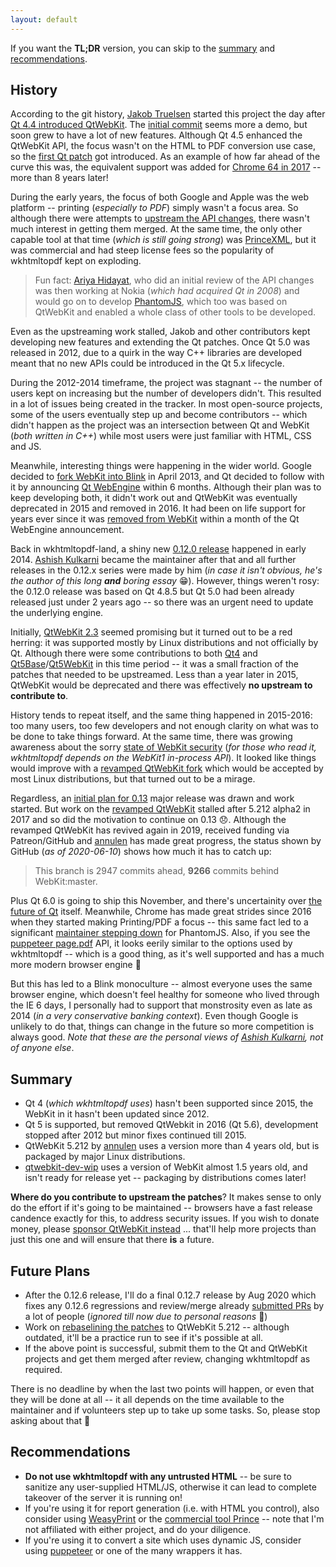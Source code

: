 ```yaml
---
layout: default
---
```


If you want the **TL;DR** version, you can skip to the [summary](#summary)
and [recommendations](#recommendations).

## History

According to the git history, [Jakob Truelsen] started this project the day
after [Qt 4.4 introduced QtWebKit]. The [initial commit] seems more a demo,
but soon grew to have a lot of new features. Although Qt 4.5 enhanced the
QtWebKit API, the focus wasn't on the HTML to PDF conversion use case, so
the [first Qt patch] got introduced. As an example of how far ahead of the
curve this was, the equivalent support was added for [Chrome 64 in 2017]
-- more than 8 years later!

During the early years, the focus of both Google and Apple was the web
platform -- printing (_especially to PDF_) simply wasn't a focus area.
So although there were attempts to [upstream the API changes], there
wasn't much interest in getting them merged. At the same time, the only
other capable tool at that time (_which is still going strong_) was
[PrinceXML], but it was commercial and had steep license fees so the
popularity of wkhtmltopdf kept on exploding.

> Fun fact: [Ariya Hidayat], who did an initial review of the API changes
> was then working at Nokia (_which had acquired Qt in 2008_) and would go
> on to develop [PhantomJS], which too was based on QtWebKit and enabled
> a whole class of other tools to be developed.

Even as the upstreaming work stalled, Jakob and other contributors kept
developing new features and extending the Qt patches. Once Qt 5.0 was
released in 2012, due to a quirk in the way C++ libraries are developed
meant that no new APIs could be introduced in the Qt 5.x lifecycle.

During the 2012-2014 timeframe, the project was stagnant -- the number
of users kept on increasing but the number of developers didn't. This
resulted in a lot of issues being created in the tracker. In most
open-source projects, some of the users eventually step up and become
contributors -- which didn't happen as the project was an intersection
between Qt and WebKit (_both written in C++_) while most users were just
familiar with HTML, CSS and JS.

Meanwhile, interesting things were happening in the wider world. Google
decided to [fork WebKit into Blink] in April 2013, and Qt decided to
follow with it by announcing [Qt WebEngine] within 6 months. Although
their plan was to keep developing both, it didn't work out and QtWebKit
was eventually deprecated in 2015 and removed in 2016. It had been on
life support for years ever since it was [removed from WebKit] within
a month of the Qt WebEngine announcement.

Back in wkhtmltopdf-land, a shiny new [0.12.0 release] happened in
early 2014. [Ashish Kulkarni] became the maintainer after that and
all further releases in the 0.12.x series were made by him (_in case
it isn't obvious, he's the author of this long **and** boring essay_ 😁).
However, things weren't rosy: the 0.12.0 release was based on Qt 4.8.5
but Qt 5.0 had been already released just under 2 years ago -- so there
was an urgent need to update the underlying engine.

Initially, [QtWebKit 2.3] seemed promising but it turned out to be a
red herring: it was supported mostly by Linux distributions and not
officially by Qt. Although there were some contributions to both [Qt4]
and [Qt5Base]/[Qt5WebKit] in this time period -- it was a small fraction
of the patches that needed to be upstreamed. Less than a year later
in 2015, QtWebKit would be deprecated and there was effectively
**no upstream to contribute to**.

History tends to repeat itself, and the same thing happened in 2015-2016:
too many users, too few developers and not enough clarity on what was to
be done to take things forward. At the same time, there was growing
awareness about the sorry [state of WebKit security] (_for those who read
it, wkhtmltopdf depends on the WebKit1 in-process API_). It looked like
things would improve with a [revamped QtWebKit fork] which would be
accepted by most Linux distributions, but that turned out to be a mirage.

Regardless, an [initial plan for 0.13] major release was drawn and work
started. But work on the [revamped QtWebKit] stalled after 5.212 alpha2
in 2017 and so did the motivation to continue on 0.13 😞. Although the
revamped QtWebKit has revived again in 2019, received funding via
Patreon/GitHub and [annulen] has made great progress, the status shown
by GitHub (_as of 2020-06-10_) shows how much it has to catch up:

> This branch is 2947 commits ahead, **9266** commits behind WebKit:master.

Plus Qt 6.0 is going to ship this November, and there's uncertainity
over [the future of Qt] itself. Meanwhile, Chrome has made great
strides since 2016 when they started making Printing/PDF a focus --
this same fact led to a significant [maintainer stepping down] for
PhantomJS. Also, if you see the [puppeteer page.pdf] API, it looks
eerily similar to the options used by wkhtmltopdf -- which is a good
thing, as it's well supported and has a much more modern browser engine 🎉

But this has led to a Blink monoculture -- almost everyone uses the
same browser engine, which doesn't feel healthy for someone who lived
through the IE 6 days, I personally had to support that monstrosity
even as late as 2014 (_in a very conservative banking context_). Even
though Google is unlikely to do that, things can change in the future
so more competition is always good. _Note that these are the personal
views of [Ashish Kulkarni], not of anyone else_.

## Summary

* Qt 4 (_which wkhtmltopdf uses_) hasn't been supported since 2015, the
  WebKit in it hasn't been updated since 2012.
* Qt 5 is supported, but removed QtWebkit in 2016 (Qt 5.6), development
  stopped after 2012 but minor fixes continued till 2015.
* QtWebKit 5.212 by [annulen] uses a version more than 4 years old, but
  is packaged by major Linux distributions.
* [qtwebkit-dev-wip] uses a version of WebKit almost 1.5 years old, and
  isn't ready for release yet -- packaging by distributions comes later!

**Where do you contribute to upstream the patches**? It makes sense to only
do the effort if it's going to be maintained -- browsers have a fast
release candence exactly for this, to address security issues. If you
wish to donate money, please [sponsor QtWebKit instead] ... that'll help
more projects than just this one and will ensure that there **is** a future.

## Future Plans

* After the 0.12.6 release, I'll do a final 0.12.7 release by Aug 2020
  which fixes any 0.12.6 regressions and review/merge already [submitted
  PRs] by a lot of people (_ignored till now due to personal reasons_ 🙈)
* Work on [rebaselining the patches] to QtWebKit 5.212 -- although
  outdated, it'll be a practice run to see if it's possible at all.
* If the above point is successful, submit them to the Qt and QtWebKit
  projects and get them merged after review, changing wkhtmltopdf as
  required.

There is no deadline by when the last two points will happen, or even
that they will be done at all -- it all depends on the time available
to the maintainer and if volunteers step up to take up some tasks. So,
please stop asking about that 🙏

## Recommendations

* **Do not use wkhtmltopdf with any untrusted HTML** -- be sure to
sanitize any user-supplied HTML/JS, otherwise it can lead to
complete takeover of the server it is running on!
* If you're using it for report generation (i.e. with HTML you control),
  also consider using [WeasyPrint] or the [commercial tool Prince] --
  note that I'm not affiliated with either project, and do your diligence.
* If you're using it to convert a site which uses dynamic JS, consider
  using [puppeteer] or one of the many wrappers it has.

[Jakob Truelsen]:             https://github.com/antialize
[Qt 4.4 introduced QtWebKit]: https://doc.qt.io/archives/qtextended4.4/qt4-4-intro.html#qt-webkit-integration
[initial commit]:             https://github.com/wkhtmltopdf/wkhtmltopdf/commit/1e55e71dab
[first Qt patch]:             https://github.com/wkhtmltopdf/wkhtmltopdf/commit/881535f0f7
[Chrome 64 in 2017]:          https://chromium.googlesource.com/chromium/src/+/a2e8edb82a%5E%21/
[PrinceXML]:                  https://www.princexml.com/releases/#p60r8
[upstream the API changes]:   https://bugs.webkit.org/show_bug.cgi?id=26584
[Ariya Hidayat]:              https://github.com/ariya
[PhantomJS]:                  https://en.wikipedia.org/wiki/PhantomJS
[fork WebKit into Blink]:     https://en.wikipedia.org/wiki/Blink_(browser_engine)
[Qt WebEngine]:               https://www.qt.io/blog/2013/09/12/introducing-the-qt-webengine
[removed from WebKit]:        https://lists.webkit.org/pipermail/webkit-dev/2013-October/025609.html
[0.12.0 release]:             https://groups.google.com/forum/m/#!msg/wkhtmltopdf-general/v7nB6wDDIHg/89oigeuZWZoJ
[Ashish Kulkarni]:            https://github.com/ashkulz
[QtWebKit 2.3]:               https://blogs.kde.org/2012/11/14/introducing-qtwebkit-23
[Qt4]:                        https://github.com/qt/qt/commits?author=ashkulz
[Qt5Base]:                    https://github.com/qt/qtbase/commits?author=ashkulz
[Qt5WebKit]:                  https://github.com/qt/qtwebkit/commits?author=ashkulz
[state of WebKit security]:   https://blogs.gnome.org/mcatanzaro/2016/02/01/on-webkit-security-updates/
[revamped QtWebKit fork]:     https://blogs.gnome.org/mcatanzaro/2017/08/06/endgame-for-webkit-woes/
[initial plan for 0.13]:      https://github.com/wkhtmltopdf/wkhtmltopdf/tree/0.13#release-plan
[revamped QtWebKit]:          https://github.com/qtwebkit/qtwebkit/releases
[annulen]:                    https://github.com/annulen
[qtwebkit-dev-wip]:           https://github.com/qtwebkit/qtwebkit
[the future of Qt]:           https://lwn.net/Articles/817129/
[puppeteer page.pdf]:         https://github.com/puppeteer/puppeteer/blob/master/docs/api.md#pagepdfoptions
[maintainer stepping down]:   https://groups.google.com/forum/m/#!topic/phantomjs/9aI5d-LDuNE
[submitted PRs]:              https://github.com/wkhtmltopdf/wkhtmltopdf/pulls
[rebaselining the patches]:   https://github.com/wkhtmltopdf/wkhtmltopdf/issues/3217
[sponsor QtWebKit instead]:   https://github.com/qtwebkit/qtwebkit
[WeasyPrint]:                 https://weasyprint.org
[commercial tool Prince]:     https://www.princexml.com
[puppeteer]:                  https://pptr.dev
